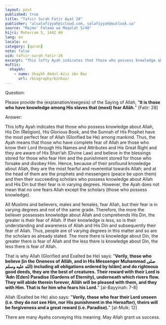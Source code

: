 ```yaml
---
layout: post
published: true
title: "Tafsir Surah Fatir Ayat 28"
publisher: "alsalafiyyah@icloud.com, salafiyyah@outlook.sa"
source: "Majmu' Fatawa wa Maqalat 5/48"
hijri: Muharram 5, 1442 AH
lang: en
locale: en
category: [quran]
note: false
uid: tafsir-surah-fatir-28
excerpt: "This lofty Ayah indicates that those who possess knowledge about Allah, His Din (Religion), His Glorious Book, and the Sunnah of His Prophet have the most perfect fear of Allah (Glorified be He) among mankind."
muftis:
  shaykh: 
    - name: Shaykh Abdul-Aziz ibn Baz
      url: /biography/binbaz/
---
```


Question: 

Please provide the (explanation/exegesis) of the Saying of Allah, "**It is those who have knowledge among His slaves that (most) fear Allâh.**" [Fatir: 28]

Answer:

This lofty Ayah indicates that those who possess knowledge about Allah, His Din (Religion), His Glorious Book, and the Sunnah of His Prophet have the most perfect fear of Allah (Glorified be He) among mankind. Thus, the Ayah means that those who have complete fear of Allah are those who know their Lord through His Names and Attributes and His Great Right and they are aware of His Shari‘ah (Divine Law) and believe in the blessings stored for those who fear Him and the punishment stored for those who forsake and disobey Him. Hence, because of their profound knowledge about Allah, they are the most fearful and reverential towards Allah; and at the head of them are the prophets and messengers (peace be upon them) and then their succeeding scholars who possess knowledge about Allah and His Din but their fear is in varying degrees. However, the Ayah does not mean that no one fears Allah except the scholars (those who possess knowledge). 

All Muslims and believers, males and females, fear Allah, but their fear is in varying degrees and not of the same grade. Therefore, the more the believer possesses knowledge about Allah and comprehends His Din, the greater is their fear of Allah. If their knowledge is less, so is their understanding and awareness of Allah and His Din and subsequently their fear of Allah. Thus, people are of varying degrees in this matter and so are the scholars as already stated. The more there is knowledge about Din, the greater there is fear of Allah and the less there is knowledge about Din, the less there is fear of Allah.

That is why Allah (Glorified and Exalted be He) says: "**Verily, those who believe [in the Oneness of Allâh, and in His Messenger Muhammad صلى الله عليه وسلم) including all obligations ordered by Islâm] and do righteous good deeds, they are the best of creatures. Their reward with their Lord is ‘Adn (Eden) Paradise (Gardens of Eternity), underneath which rivers flow. They will abide therein forever, Allâh will be pleased with them, and they with Him. That is for him who fears his Lord.**" [al-Bayyinah: 7-8]

Allah (Exalted be He) also says: "**Verily, those who fear their Lord unseen (i.e. they do not see Him, nor His punishment in the Hereafter), theirs will be forgiveness and a great reward (i.e. Paradise).**" [al-Mulk: 12]

There are many Ayahs conveying this meaning. May Allah grant us success.
